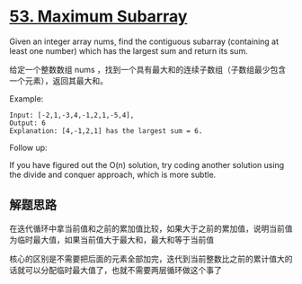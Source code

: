 # [53. Maximum Subarray](https://leetcode.com/problems/maximum-subarray/)

Given an integer array nums, find the contiguous subarray (containing at least one number) which has the largest sum and return its sum.

给定一个整数数组 nums ，找到一个具有最大和的连续子数组（子数组最少包含一个元素），返回其最大和。


Example:

```
Input: [-2,1,-3,4,-1,2,1,-5,4],
Output: 6
Explanation: [4,-1,2,1] has the largest sum = 6.
```

Follow up:

If you have figured out the O(n) solution, try coding another solution using the divide and conquer approach, which is more subtle.


## 解题思路

在迭代循环中拿当前值和之前的累加值比较，如果大于之前的累加值，说明当前值为临时最大值，如果当前值大于最大和，最大和等于当前值

核心的区别是不需要把后面的元素全部加完，迭代到当前整数比之前的累计值大的话就可以分配临时最大值了，也就不需要两层循环做这个事了

